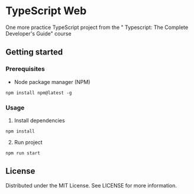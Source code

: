# TypeScript Web

One more practice TypeScript project from the " Typescript: The Complete Developer's Guide" course

## Getting started

### Prerequisites

- Node package manager (NPM)

```
npm install npm@latest -g
```

### Usage

1. Install dependencies

```
npm install
```

2. Run project

```
npm run start
```

## License

Distributed under the MIT License. See LICENSE for more information.
